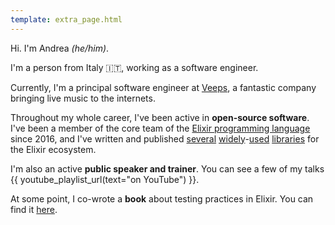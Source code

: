 ```yaml
---
template: extra_page.html
---
```


Hi. I'm Andrea *(he/him)*.

I'm a person from Italy 🇮🇹, working as a software engineer.

Currently, I'm a principal software engineer at <a href="https://veeps.com"
target="_blank">Veeps</a>, a fantastic company bringing live music to the internets.

Throughout my whole career, I've been active in **open-source software**. I've
been a member of the core team of the <a href="https://elixir-lang.org"
target="_blank">Elixir programming language</a> since 2016, and I've written and
published [several][redix] [widely][gettext]-[used][stream_data]
[libraries][mint] for the Elixir ecosystem.

I'm also an active **public speaker and trainer**. You can see a few of my talks
{{ youtube_playlist_url(text="on YouTube") }}.

At some point, I co-wrote a **book** about testing practices in Elixir. You can
find it [here][book].

[redix]: https://github.com/whatyouhide/redix
[gettext]: https://github.com/elixir-gettext/gettext
[mint]: https://github.com/elixir-mint/mint
[stream_data]: https://github.com/whatyouhide/stream_data
[book]: https://pragprog.com/titles/lmelixir/testing-elixir/
